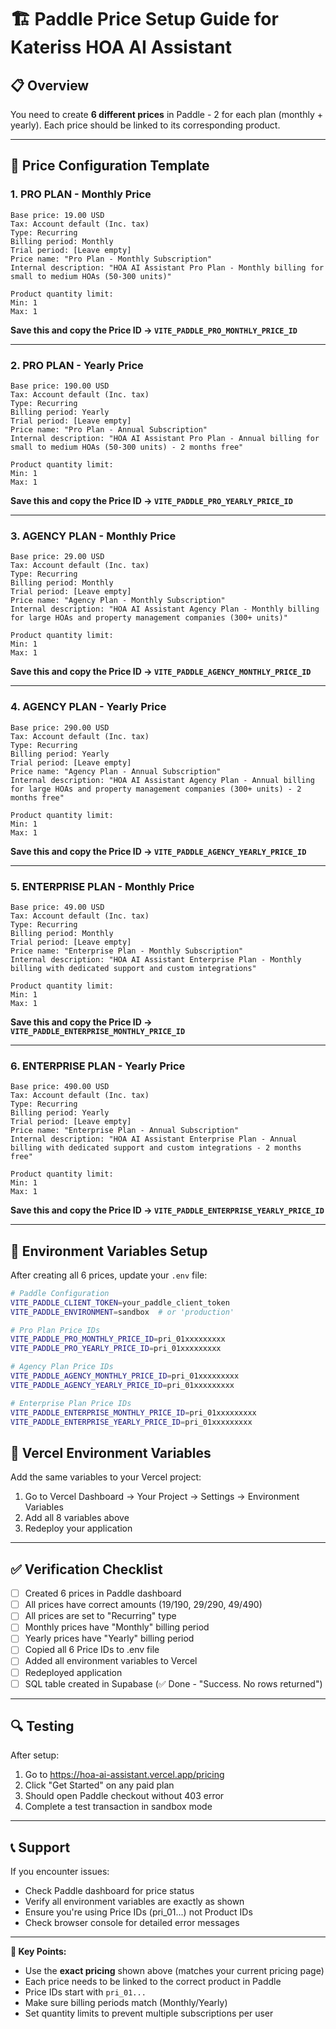 # 🏗️ Paddle Price Setup Guide for Kateriss HOA AI Assistant

## 📋 Overview
You need to create **6 different prices** in Paddle - 2 for each plan (monthly + yearly). Each price should be linked to its corresponding product.

---

## 🎯 Price Configuration Template

### **1. PRO PLAN - Monthly Price**
```
Base price: 19.00 USD
Tax: Account default (Inc. tax)
Type: Recurring
Billing period: Monthly
Trial period: [Leave empty]
Price name: "Pro Plan - Monthly Subscription"
Internal description: "HOA AI Assistant Pro Plan - Monthly billing for small to medium HOAs (50-300 units)"

Product quantity limit:
Min: 1
Max: 1
```
**Save this and copy the Price ID → `VITE_PADDLE_PRO_MONTHLY_PRICE_ID`**

---

### **2. PRO PLAN - Yearly Price**
```
Base price: 190.00 USD
Tax: Account default (Inc. tax)
Type: Recurring
Billing period: Yearly
Trial period: [Leave empty]
Price name: "Pro Plan - Annual Subscription"
Internal description: "HOA AI Assistant Pro Plan - Annual billing for small to medium HOAs (50-300 units) - 2 months free"

Product quantity limit:
Min: 1
Max: 1
```
**Save this and copy the Price ID → `VITE_PADDLE_PRO_YEARLY_PRICE_ID`**

---

### **3. AGENCY PLAN - Monthly Price**
```
Base price: 29.00 USD
Tax: Account default (Inc. tax)
Type: Recurring
Billing period: Monthly
Trial period: [Leave empty]
Price name: "Agency Plan - Monthly Subscription"
Internal description: "HOA AI Assistant Agency Plan - Monthly billing for large HOAs and property management companies (300+ units)"

Product quantity limit:
Min: 1
Max: 1
```
**Save this and copy the Price ID → `VITE_PADDLE_AGENCY_MONTHLY_PRICE_ID`**

---

### **4. AGENCY PLAN - Yearly Price**
```
Base price: 290.00 USD
Tax: Account default (Inc. tax)
Type: Recurring
Billing period: Yearly
Trial period: [Leave empty]
Price name: "Agency Plan - Annual Subscription"
Internal description: "HOA AI Assistant Agency Plan - Annual billing for large HOAs and property management companies (300+ units) - 2 months free"

Product quantity limit:
Min: 1
Max: 1
```
**Save this and copy the Price ID → `VITE_PADDLE_AGENCY_YEARLY_PRICE_ID`**

---

### **5. ENTERPRISE PLAN - Monthly Price**
```
Base price: 49.00 USD
Tax: Account default (Inc. tax)
Type: Recurring
Billing period: Monthly
Trial period: [Leave empty]
Price name: "Enterprise Plan - Monthly Subscription"
Internal description: "HOA AI Assistant Enterprise Plan - Monthly billing with dedicated support and custom integrations"

Product quantity limit:
Min: 1
Max: 1
```
**Save this and copy the Price ID → `VITE_PADDLE_ENTERPRISE_MONTHLY_PRICE_ID`**

---

### **6. ENTERPRISE PLAN - Yearly Price**
```
Base price: 490.00 USD
Tax: Account default (Inc. tax)
Type: Recurring
Billing period: Yearly
Trial period: [Leave empty]
Price name: "Enterprise Plan - Annual Subscription"
Internal description: "HOA AI Assistant Enterprise Plan - Annual billing with dedicated support and custom integrations - 2 months free"

Product quantity limit:
Min: 1
Max: 1
```
**Save this and copy the Price ID → `VITE_PADDLE_ENTERPRISE_YEARLY_PRICE_ID`**

---

## 🔧 Environment Variables Setup

After creating all 6 prices, update your `.env` file:

```bash
# Paddle Configuration
VITE_PADDLE_CLIENT_TOKEN=your_paddle_client_token
VITE_PADDLE_ENVIRONMENT=sandbox  # or 'production'

# Pro Plan Price IDs
VITE_PADDLE_PRO_MONTHLY_PRICE_ID=pri_01xxxxxxxxx
VITE_PADDLE_PRO_YEARLY_PRICE_ID=pri_01xxxxxxxxx

# Agency Plan Price IDs
VITE_PADDLE_AGENCY_MONTHLY_PRICE_ID=pri_01xxxxxxxxx
VITE_PADDLE_AGENCY_YEARLY_PRICE_ID=pri_01xxxxxxxxx

# Enterprise Plan Price IDs
VITE_PADDLE_ENTERPRISE_MONTHLY_PRICE_ID=pri_01xxxxxxxxx
VITE_PADDLE_ENTERPRISE_YEARLY_PRICE_ID=pri_01xxxxxxxxx
```

## 🚀 Vercel Environment Variables

Add the same variables to your Vercel project:
1. Go to Vercel Dashboard → Your Project → Settings → Environment Variables
2. Add all 8 variables above
3. Redeploy your application

---

## ✅ Verification Checklist

- [ ] Created 6 prices in Paddle dashboard
- [ ] All prices have correct amounts (19/190, 29/290, 49/490)
- [ ] All prices are set to "Recurring" type
- [ ] Monthly prices have "Monthly" billing period
- [ ] Yearly prices have "Yearly" billing period
- [ ] Copied all 6 Price IDs to .env file
- [ ] Added all environment variables to Vercel
- [ ] Redeployed application
- [ ] SQL table created in Supabase (✅ Done - "Success. No rows returned")

---

## 🔍 Testing

After setup:
1. Go to https://hoa-ai-assistant.vercel.app/pricing
2. Click "Get Started" on any paid plan
3. Should open Paddle checkout without 403 error
4. Complete a test transaction in sandbox mode

---

## 📞 Support

If you encounter issues:
- Check Paddle dashboard for price status
- Verify all environment variables are exactly as shown
- Ensure you're using Price IDs (pri_01...) not Product IDs
- Check browser console for detailed error messages

---

**🎯 Key Points:**
- Use the **exact pricing** shown above (matches your current pricing page)
- Each price needs to be linked to the correct product in Paddle
- Price IDs start with `pri_01...` 
- Make sure billing periods match (Monthly/Yearly)
- Set quantity limits to prevent multiple subscriptions per user